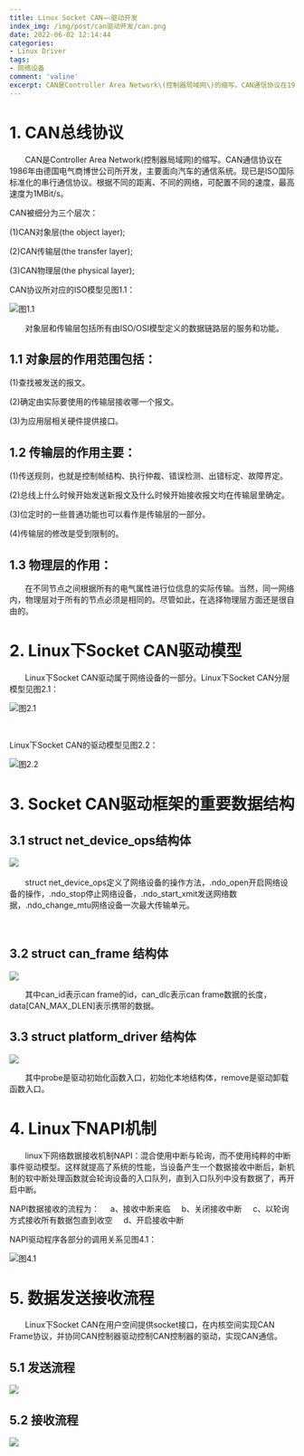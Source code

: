 ```yaml
---
title: Linux Socket CAN——驱动开发
index_img: /img/post/can驱动开发/can.png
date: 2022-06-02 12:14:44
categories:
- Linux Driver
tags:
- 网络设备
comment: 'valine'
excerpt: CAN是Controller Area Network\(控制器局域网\)的缩写。CAN通信协议在1986年由德国电气商博世公司所开发，主要面向汽车的通信系统
---
```


<!--more-->

# 1. CAN总线协议

       CAN是Controller Area Network\(控制器局域网\)的缩写。CAN通信协议在1986年由德国电气商博世公司所开发，主要面向汽车的通信系统。现已是ISO国际标准化的串行通信协议。根据不同的距离、不同的网络，可配置不同的速度，最高速度为1MBit/s。

CAN被细分为三个层次：

\(1\)CAN对象层\(the object layer\);

\(2\)CAN传输层\(the transfer layer\);

\(3\)CAN物理层\(the physical layer\);

CAN协议所对应的ISO模型见图1.1：

![图1.1](1.1.png)

       对象层和传输层包括所有由ISO/OSI模型定义的数据链路层的服务和功能。

## 1.1 对象层的作用范围包括：
\(1\)查找被发送的报文。

\(2\)确定由实际要使用的传输层接收哪一个报文。

\(3\)为应用层相关硬件提供接口。

## 1.2 传输层的作用主要：
\(1\)传送规则，也就是控制帧结构、执行仲裁、错误检测、出错标定、故障界定。

\(2\)总线上什么时候开始发送新报文及什么时候开始接收报文均在传输层里确定。

\(3\)位定时的一些普通功能也可以看作是传输层的一部分。

\(4\)传输层的修改是受到限制的。

## 1.3 物理层的作用：
       在不同节点之间根据所有的电气属性进行位信息的实际传输。当然，同一网络内，物理层对于所有的节点必须是相同的。尽管如此，在选择物理层方面还是很自由的。

# 2. Linux下Socket CAN驱动模型
       Linux下Socket CAN驱动属于网络设备的一部分。Linux下Socket CAN分层模型见图2.1：

![图2.1](2.1.png)

                                                                              

Linux下Socket CAN的驱动模型见图2.2：

![图2.2](2.2.png)

# 3. Socket CAN驱动框架的重要数据结构
## 3.1 struct net\_device\_ops结构体
![](3.1.png)   

       struct net\_device\_ops定义了网络设备的操作方法，.ndo\_open开启网络设备的操作，.ndo\_stop停止网络设备，.ndo\_start\_xmit发送网络数据，.ndo\_change\_mtu网络设备一次最大传输单元。

 

## 3.2 struct can\_frame 结构体

![](3.2.png)

       其中can\_id表示can frame的id，can\_dlc表示can frame数据的长度，data\[CAN\_MAX\_DLEN\]表示携带的数据。

## 3.3 struct platform\_driver 结构体
![](3.3.png)

       其中probe是驱动初始化函数入口，初始化本地结构体，remove是驱动卸载函数入口。

# 4. Linux下NAPI机制
       linux下网络数据接收机制NAPI：混合使用中断与轮询，而不使用纯粹的中断事件驱动模型。这样就提高了系统的性能，当设备产生一个数据接收中断后，新机制的软中断处理函数就会轮询设备的入口队列，直到入口队列中没有数据了，再开启中断。

NAPI数据接收的流程为：
    a、接收中断来临
    b、关闭接收中断
    c、以轮询方式接收所有数据包直到收空
    d、开启接收中断

NAPI驱动程序各部分的调用关系见图4.1：

![ 图4.1](4.1.png)


# 5. 数据发送接收流程
       Linux下Socket CAN在用户空间提供socket接口，在内核空间实现CAN Frame协议，并协同CAN控制器驱动控制CAN控制器的驱动，实现CAN通信。

## 5.1 发送流程

![](5.1.png)

## 5.2 接收流程

![](5.2.png)

                                               
